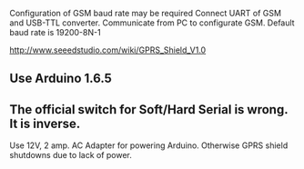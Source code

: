 
Configuration of GSM baud rate may be required
Connect UART of GSM and USB-TTL converter. Communicate from PC to configurate GSM.
Default baud rate is 19200-8N-1


http://www.seeedstudio.com/wiki/GPRS_Shield_V1.0


## Use Arduino 1.6.5


## The official switch for Soft/Hard Serial is wrong. It is inverse.

Use 12V, 2 amp. AC Adapter for powering Arduino. Otherwise GPRS shield shutdowns due to lack of power.
